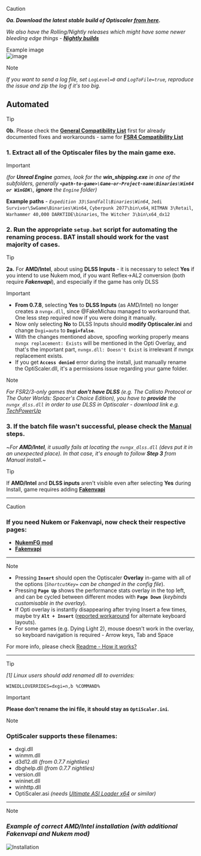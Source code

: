> [!CAUTION]
> ***0a. Download the latest stable build of Optiscaler [from here](https://github.com/optiscaler/OptiScaler/releases/latest).***  
> 
> _We also have the Rolling/Nightly releases which might have some newer bleeding edge things_ - [_**Nightly builds**_](https://github.com/optiscaler/OptiScaler/releases/tag/nightly)
> 
> Example image  
> ![image](https://github.com/user-attachments/assets/bdd6bc63-1729-4d53-872a-1ca482859a81)

> [!NOTE]
> _If you want to send a log file, set `LogLevel=0` and `LogToFile=true`, reproduce the issue and zip the log if it's too big._

## Automated

> [!TIP]
> **0b.** Please check the [**General Compatibility List**](https://github.com/optiscaler/OptiScaler/wiki/Compatibility-List) first for already documented fixes and workarounds - same for [**FSR4 Compatibility List**](https://github.com/optiscaler/OptiScaler/wiki/FSR4-Compatibility-List)

### **1.** Extract **all** of the Optiscaler files **by the main game exe**.  
> [!IMPORTANT]
> _(for _**Unreal Engine**_ games, look for the _**win_shipping.exe**_ in one of the subfolders, generally **`<path-to-game>\Game-or-Project-name\Binaries\Win64 or WinGDK\`**, **ignore** the `Engine` folder)_  
> 
> **Example paths** - _`Expedition 33\Sandfall\Binaries\Win64`_, `Jedi Survivor\SwGame\Binaries\Win64`, `Cyberpunk 2077\bin\x64`, `HITMAN 3\Retail`, `Warhammer 40,000 DARKTIDE\binaries`, `The Witcher 3\bin\x64_dx12`

### **2.** Run the appropriate `setup.bat` script for automating the renaming process. BAT install should work for the vast majority of cases.  
> [!TIP]
> **2a.** For **AMD/Intel**, about using **DLSS Inputs** - it is necessary to select **Yes** if you intend to use Nukem mod, if you want Reflex->AL2 conversion (both require _**Fakenvapi**_), and especially if the game has only DLSS

> [!IMPORTANT]
> * **From 0.7.8**, selecting **Yes** to **DLSS Inputs** (as AMD/Intel) no longer creates a `nvngx.dll`, since @FakeMichau managed to workaround that. One less step required now if you were doing it manually.   
> * Now only selecting **No** to DLSS Inputs should **modify Optiscaler.ini** and change `Dxgi=auto` to **`Dxgi=false`**.  
> * With the changes mentioned above, spoofing working properly means `nvngx replacement: Exists` will be mentioned in the Opti Overlay, and that's the important part, `nvngx.dll: Doesn't Exist` is irrelevant if nvngx replacement exists.
> * If you get **`Access denied`** error during the install, just manually rename the OptiScaler.dll, it's a permissions issue regarding your game folder.

> [!NOTE]
> _For FSR2/3-only games that **don't have DLSS** (e.g. The Callisto Protocol or The Outer Worlds: Spacer's Choice Edition), you have to **provide** the `nvngx_dlss.dll` in order to use DLSS in Optiscaler - download link e.g. [TechPowerUp](https://www.techpowerup.com/download/nvidia-dlss-dll/)_

### **3.** If the batch file wasn't successful, please check the [Manual](Manual-Installation) steps.  
~_For **AMD/Intel**, it usually fails at locating the `nvngx_dlss.dll` (devs put it in an unexpected place). In that case, it's enough to follow **Step 3** from Manual install._~  

> [!TIP]
> If **AMD/Intel** and **DLSS inputs** aren't visible even after selecting **Yes** during Install, game requires adding [**Fakenvapi**](https://github.com/optiscaler/OptiScaler/wiki/Fakenvapi)

---

> [!CAUTION]
> ### If you need **Nukem** or **Fakenvapi**, now check their respective pages:
> * [**NukemFG mod**](https://github.com/optiscaler/OptiScaler/wiki/Nukem's-dlssg%E2%80%90to%E2%80%90fsr3)
> * [**Fakenvapi**](https://github.com/optiscaler/OptiScaler/wiki/Fakenvapi)

---

> [!NOTE]
> * Pressing **`Insert`** should open the Optiscaler **Overlay** in-game with all of the options (_`ShortcutKey=` can be changed in the config file_). 
> * Pressing **`Page Up`** shows the performance stats overlay in the top left, and can be cycled between different modes with **`Page Down`** (_keybinds customisable in the overlay_).  
> * If Opti overlay is instantly disappearing after trying Insert a few times, maybe try **`Alt + Insert`** ([reported workaround](https://github.com/optiscaler/OptiScaler/issues/484) for alternate keyboard layouts).
> * For some games (e.g. Dying Light 2), mouse doesn't work in the overlay, so keyboard navigation is required - Arrow keys, Tab and Space  
>  
For more info, please check [Readme - How it works?](https://github.com/optiscaler/OptiScaler?tab=readme-ov-file#how-it-works)  

---
> [!TIP]
> *[1] Linux users should add renamed dll to overrides:*
> ```
> WINEDLLOVERRIDES=dxgi=n,b %COMMAND% 
> ```

> [!IMPORTANT]
> **Please don't rename the ini file, it should stay as `OptiScaler.ini`**.

> [!NOTE]
> ### OptiScaler supports these filenames:
> * dxgi.dll 
> * winmm.dll
> * d3d12.dll _(from 0.7.7 nightlies)_  
> * dbghelp.dll _(from 0.7.7 nightlies)_  
> * version.dll
> * wininet.dll
> * winhttp.dll
> * OptiScaler.asi _(needs [Ultimate ASI Loader x64](https://github.com/ThirteenAG/Ultimate-ASI-Loader/releases) or similar)_


---
> [!NOTE]
> ### _Example of correct AMD/Intel installation (with additional Fakenvapi and Nukem mod)_
> ![Installation](https://github.com/user-attachments/assets/977a2a68-d117-42ea-a928-78ec43eedd28)